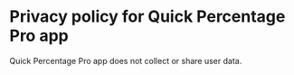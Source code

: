 # Privacy policy for Quick Percentage Pro app

Quick Percentage Pro app does not collect or share user data.
